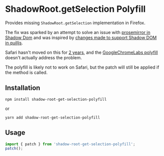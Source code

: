 # ShadowRoot.getSelection Polyfill

Provides missing `ShadowRoot.getSelection` implementation in Firefox.

The fix was sparked by an attempt to solve an issue with [prosemirror in Shadow Dom](https://github.com/ProseMirror/prosemirror/issues/476) and was inspired by [changes made to support Shadow DOM in quilljs](https://github.com/arsnebula/quill/commit/a6489a626f0e5d186ea9114d64efd0a3e1c44186#diff-ae237139107d046c67dc8622d25bace9).

Safari hasn't moved on this for [2 years](https://bugs.webkit.org/show_bug.cgi?id=163921), and the [GoogleChromeLabs polyfill](https://github.com/GoogleChromeLabs/shadow-selection-polyfill) doesn't actually address the problem.

The polyfill is likely not to work on Safari, but the patch will still be applied if the method is called.

## Installation

```
npm install shadow-root-get-selection-polyfill
```

or

```
yarn add shadow-root-get-selection-polyfill
```

## Usage

```js
import { patch } from 'shadow-root-get-selection-polyfill';
patch();
```
